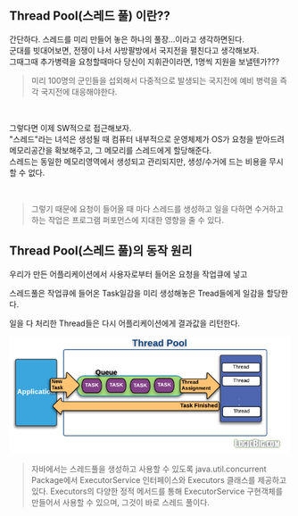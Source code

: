 ## Thread Pool(스레드 풀) 이란??

간단하다. 스레드를 미리 만들어 놓은 하나의 풀장...이라고 생각하면된다.  
군대를 빗대어보면, 전쟁이 나서 사방팔방에서 국지전을 펼친다고 생각해보자.  
그때그때 추가병력을 요청할때마다 당신이 지휘관이라면, 1명씩 지원을 보낼텐가???  

> 미리 100명의 군인들을 섭외해서 다중적으로 발생되는 국지전에 예비 병력을 즉각 국지전에 대응해야한다.  

<br>

그렇다면 이제 SW적으로 접근해보자.  
"스레드"라는 녀석은 생성될 때 컴퓨터 내부적으로 운영체제가 OS가 요청을 받아드려 메모리공간을 확보해주고, 그 메모리를 스레드에게 할당해준다.  
스레드는 동일한 메모리영역에서 생성되고 관리되지만, 생성/수거에 드는 비용을 무시할 수 없다.  

<br>

> 그렇기 때문에 요청이 들어올 때 마다 스레드를 생성하고 일을 다하면 수거하고 하는 작업은 프로그램 퍼포먼스에 지대한 영향을 줄 수 있다.  


## Thread Pool(스레드 풀)의 동작 원리
우리가 만든 어플리케이션에서 사용자로부터 들어온 요청을 작업큐에 넣고  

스레드풀은 작업큐에 들어온 Task일감을 미리 생성해놓은 Tread들에게 일감을 할당한다.  

일을 다 처리한 Thread들은 다시 어플리케이션에게 결과값을 리턴한다.  

<img src="../../img/Thread.png">


> 자바에서는 스레드풀을 생성하고 사용할 수 있도록 java.util.concurrent Package에서 ExecutorService 인터페이스와 Executors 클래스를 제공하고 있다. Executors의 다양한 정적 메서드를 통해 ExecutorService 구현객체를 만들어서 사용할 수 있으며, 그것이 바로 스레드 풀이다. 